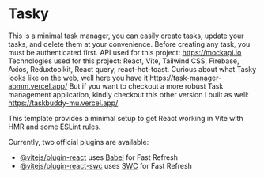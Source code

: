 # Tasky
This is a minimal task manager, you can easily create tasks, update your tasks, and delete them at your convenience. 
Before creating any task, you must be authenticated first.
API used for this project: https://mockapi.io
Technologies used for this project: React, Vite, Tailwind CSS, Firebase, Axios, Reduxtoolkit, React query, react-hot-toast.
Curious about what Tasky looks like on the web, well here you have it https://task-manager-abmm.vercel.app/
But if you want to checkout a more robust Task management application, kindly checkout this other version I built as well:  https://taskbuddy-mu.vercel.app/


This template provides a minimal setup to get React working in Vite with HMR and some ESLint rules.

Currently, two official plugins are available:

- [@vitejs/plugin-react](https://github.com/vitejs/vite-plugin-react/blob/main/packages/plugin-react/README.md) uses [Babel](https://babeljs.io/) for Fast Refresh
- [@vitejs/plugin-react-swc](https://github.com/vitejs/vite-plugin-react-swc) uses [SWC](https://swc.rs/) for Fast Refresh
